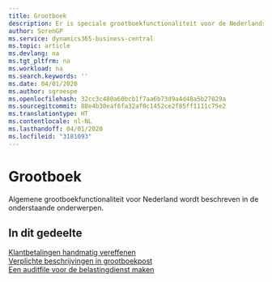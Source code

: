 ```yaml
---
title: Grootboek
description: Er is speciale grootboekfunctionaliteit voor de Nederlandse versie van Business Central.
author: SorenGP
ms.service: dynamics365-business-central
ms.topic: article
ms.devlang: na
ms.tgt_pltfrm: na
ms.workload: na
ms.search.keywords: ''
ms.date: 04/01/2020
ms.author: sgroespe
ms.openlocfilehash: 32cc3c480a60bcb1f7aa6b73d9a4d48a5b27029a
ms.sourcegitcommit: 88e4b30eaf6fa32af0c1452ce2f85ff1111c75e2
ms.translationtype: HT
ms.contentlocale: nl-NL
ms.lasthandoff: 04/01/2020
ms.locfileid: "3181093"
---
```

# <a name="general-ledger"></a>Grootboek
Algemene grootboekfunctionaliteit voor Nederland wordt beschreven in de onderstaande onderwerpen.

## <a name="in-this-section"></a>In dit gedeelte
[Klantbetalingen handmatig vereffenen](../../receivables-how-apply-sales-transactions-manually.md)  
[Verplichte beschrijvingen in grootboekpost](required-descriptions-in-g-l-entry.md)  
[Een auditfile voor de belastingdienst maken](how-to-create-an-audit-file-for-the-tax-authority.md)
